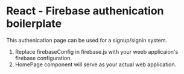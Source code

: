 # React - Firebase authenication boilerplate

This authenication page can be used for a signup/signin system. 

1. Replace firebaseConfig in firebase.js with your weeb applicaion's firebase configuration.
2. HomePage component will serve as your actual web application.


